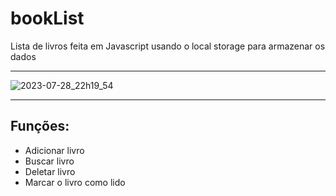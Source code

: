 # bookList
Lista de livros feita em Javascript usando o local storage para armazenar os dados
<hr>

![2023-07-28_22h19_54](https://github.com/Nathan-Vasconcelos/bookList/assets/97207282/158a086f-332d-423d-a801-59bd001ef4ae)

<hr>
<h2>Funções:</h2>
<ul>
  <li>Adicionar livro</li>
  <li>Buscar livro</li>
  <li>Deletar livro</li>
  <li>Marcar o livro como lido</li>
</ul>

